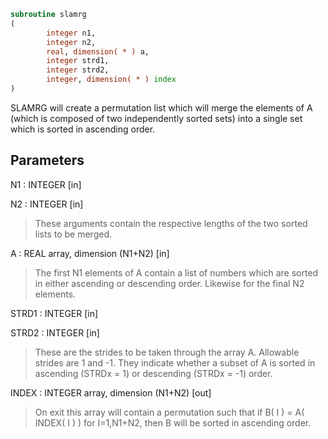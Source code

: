 ```fortran
subroutine slamrg
(
        integer n1,
        integer n2,
        real, dimension( * ) a,
        integer strd1,
        integer strd2,
        integer, dimension( * ) index
)
```

SLAMRG will create a permutation list which will merge the elements
of A (which is composed of two independently sorted sets) into a
single set which is sorted in ascending order.

## Parameters
N1 : INTEGER [in]

N2 : INTEGER [in]
> These arguments contain the respective lengths of the two
> sorted lists to be merged.

A : REAL array, dimension (N1+N2) [in]
> The first N1 elements of A contain a list of numbers which
> are sorted in either ascending or descending order.  Likewise
> for the final N2 elements.

STRD1 : INTEGER [in]

STRD2 : INTEGER [in]
> These are the strides to be taken through the array A.
> Allowable strides are 1 and -1.  They indicate whether a
> subset of A is sorted in ascending (STRDx = 1) or descending
> (STRDx = -1) order.

INDEX : INTEGER array, dimension (N1+N2) [out]
> On exit this array will contain a permutation such that
> if B( I ) = A( INDEX( I ) ) for I=1,N1+N2, then B will be
> sorted in ascending order.
